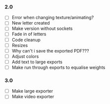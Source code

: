 ### 2.0
- [ ] Error when changing texture/animating?
- [ ] New letter created
- [ ] Make version without sockets
- [ ] Fade in of letters
- [ ] Code cleanup
- [ ] Resizes
- [ ] Why can't i save the exported PDF???
- [ ] Adjust colors
- [ ] Add text to large exports
- [ ] Make run through exports to equalise weights

### 3.0
- [ ] Make large exporter
- [ ] Make video exporter